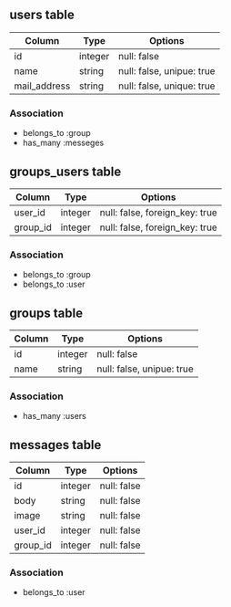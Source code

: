 ## users table

|Column|Type|Options|
|------|----|-------|
|id|integer|null: false|
|name|string|null: false, unipue: true|
|mail_address|string|null: false, unique: true|

### Association
- belongs_to :group
- has_many   :messeges


## groups_users table

|Column|Type|Options|
|------|----|-------|
|user_id|integer|null: false, foreign_key: true|
|group_id|integer|null: false, foreign_key: true|

### Association
- belongs_to :group
- belongs_to :user


## groups table

|Column|Type|Options|
|------|----|-------|
|id|integer|null: false|
|name|string|null: false, unipue: true|

### Association
- has_many   :users


## messages table

|Column|Type|Options|
|------|----|-------|
|id|integer|null: false|
|body|string|null: false|
|image|string|null: false|
|user_id|integer|null: false|
|group_id|integer|null: false|


### Association
- belongs_to :user

